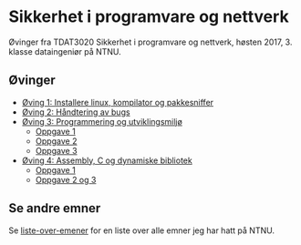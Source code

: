 # Sikkerhet i programvare og nettverk
Øvinger fra TDAT3020 Sikkerhet i programvare og nettverk, høsten 2017, 3. klasse dataingeniør på NTNU.

## Øvinger
- [Øving 1: Installere linux, kompilator og pakkesniffer](Øving%201)
- [Øving 2: Håndtering av bugs](Øving%202)
- [Øving 3: Programmering og utviklingsmiljø](Øving%203)
  - [Oppgave 1](Øving%203/Oppgave%201)
  - [Oppgave 2](Øving%203/Oppgave%202%20og%203)
  - [Oppgave 3](Øving%203/Oppgave%202%20og%203/farge-demo-clone)
- [Øving 4: Assembly, C og dynamiske bibliotek](Øving%204)
  - [Oppgave 1](Øving%204/Oppgave%201)
  - [Oppgave 2 og 3](Øving%204/Oppgave%202%20og%203)

## Se andre emner
Se [liste-over-emener](https://github.com/Knutakir/liste-over-emner) for en liste over alle emner jeg har hatt på NTNU.

